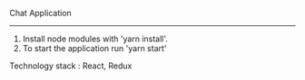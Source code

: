Chat Application

-------------------------------------------


1. Install node modules with 'yarn install'.
2. To start the application run 'yarn start'



Technology stack : React, Redux
